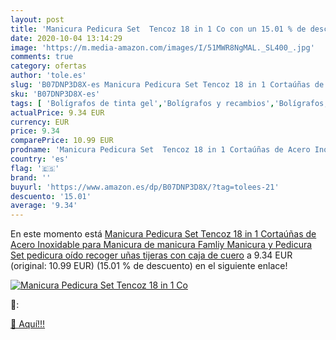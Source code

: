 ```yaml
---
layout: post
title: 'Manicura Pedicura Set  Tencoz 18 in 1 Co con un 15.01 % de descuento'
date: 2020-10-04 13:14:29
image: 'https://m.media-amazon.com/images/I/51MWR8NgMAL._SL400_.jpg'
comments: true
category: ofertas
author: 'tole.es'
slug: 'B07DNP3D8X-es Manicura Pedicura Set Tencoz 18 in 1 Cortaúñas de Acero...'
sku: 'B07DNP3D8X-es'
tags: [ 'Bolígrafos de tinta gel','Bolígrafos y recambios','Bolígrafos, lápices y útiles de escritura','Oficina y papelería','Recambios para bolígrafos y plumas','tijeras', ]
actualPrice: 9.34 EUR
currency: EUR
price: 9.34
comparePrice: 10.99 EUR
prodname: 'Manicura Pedicura Set  Tencoz 18 in 1 Cortaúñas de Acero Inoxidable para Manicura de manicura Famliy Manicura y Pedicura Set pedicura  oído recoger uñas tijeras con caja de cuero'
country: 'es'
flag: '🇪🇸'
brand: ''
buyurl: 'https://www.amazon.es/dp/B07DNP3D8X/?tag=tolees-21'
descuento: '15.01'
average: '9.34'
---
```


En este momento está [Manicura Pedicura Set  Tencoz 18 in 1 Cortaúñas de Acero Inoxidable para Manicura de manicura Famliy Manicura y Pedicura Set pedicura  oído recoger uñas tijeras con caja de cuero](https://www.amazon.es/dp/B07DNP3D8X/?tag=tolees-21) a 9.34 EUR (original: 10.99 EUR) (15.01 %  de descuento) en el siguiente enlace!

[![Manicura Pedicura Set  Tencoz 18 in 1 Co](https://m.media-amazon.com/images/I/51MWR8NgMAL._SL400_.jpg)](https://www.amazon.es/dp/B07DNP3D8X/?tag=tolees-21)

🔎:


[🛒 Aquí!!!](https://www.amazon.es/dp/B07DNP3D8X/?tag=tolees-21)
